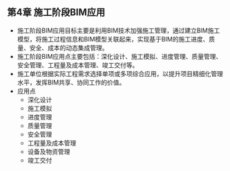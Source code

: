 ## 第4章 施工阶段BIM应用
- 施工阶段BIM应用目标主要是利用BIM技术加强施工管理，通过建立BIM施工模型，将施工过程信息和BIM模型关联起来，实现基于BIM的施工进度、质量、安全、成本的动态集成管理。
- 施工阶段BIM应用点主要包括：深化设计、施工模拟、进度管理、质量管理、安全管理、工程量及成本管理、竣工交付等。
- 施工单位根据实际工程需求选择单项或多项综合应用，以提升项目精细化管理水平，发挥BIM共享、协同工作的价值。
- 应用点
	- 深化设计
	- 施工模拟
	- 进度管理
	- 质量管理
	- 安全管理
	- 工程量及成本管理
	- 设备及物资管理
	- 竣工交付